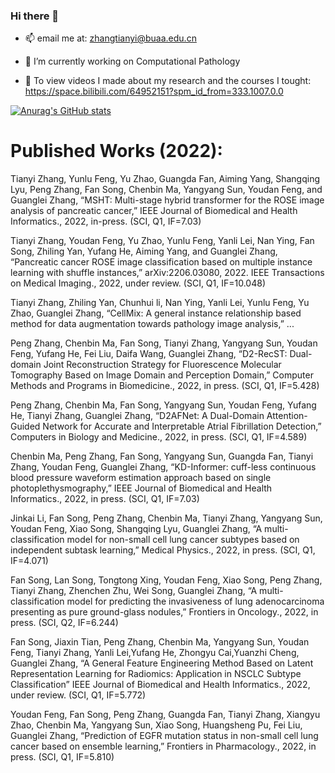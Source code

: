 ### Hi there 👋

- 📫 email me at: zhangtianyi@buaa.edu.cn

- 🔭 I’m currently working on Computational Pathology

- 🌱 To view videos I made about my research and the courses I tought: https://space.bilibili.com/64952151?spm_id_from=333.1007.0.0

[![Anurag's GitHub stats](https://github-readme-stats.vercel.app/api?username=sagizty&count_private=true&show_icons=true&theme=radical)](https://github.com/anuraghazra/github-readme-stats)


# Published Works (2022):

Tianyi Zhang, Yunlu Feng, Yu Zhao, Guangda Fan, Aiming Yang, Shangqing Lyu, Peng Zhang, Fan Song, Chenbin Ma, Yangyang Sun, Youdan Feng, and Guanglei Zhang, “MSHT: Multi-stage hybrid transformer for the ROSE image analysis of pancreatic cancer,” IEEE Journal of Biomedical and Health Informatics., 2022, in-press. (SCI, Q1, IF=7.03)

Tianyi Zhang, Youdan Feng, Yu Zhao, Yunlu Feng, Yanli Lei, Nan Ying, Fan Song, Zhiling Yan, Yufang He, Aiming Yang, and Guanglei Zhang, “Pancreatic cancer ROSE image classification based on multiple instance learning with shuffle instances,” arXiv:2206.03080, 2022. IEEE Transactions on Medical Imaging., 2022, under review. (SCI, Q1, IF=10.048)

Tianyi Zhang, Zhiling Yan, Chunhui li, Nan Ying, Yanli Lei, Yunlu Feng, Yu Zhao, Guanglei Zhang, “CellMix: A general instance relationship based method for data augmentation towards pathology image analysis,” ...

Peng Zhang, Chenbin Ma, Fan Song, Tianyi Zhang, Yangyang Sun, Youdan Feng, Yufang He, Fei Liu, Daifa Wang, Guanglei Zhang, “D2-RecST: Dual-domain Joint Reconstruction Strategy for Fluorescence Molecular Tomography Based on Image Domain and Perception Domain,” Computer Methods and Programs in Biomedicine., 2022, in press. (SCI, Q1, IF=5.428)

Peng Zhang, Chenbin Ma, Fan Song, Yangyang Sun, Youdan Feng, Yufang He, Tianyi Zhang, Guanglei Zhang, “D2AFNet: A Dual-Domain Attention-Guided Network for Accurate and Interpretable Atrial Fibrillation Detection,” Computers in Biology and Medicine., 2022, in press. (SCI, Q1, IF=4.589)

Chenbin Ma, Peng Zhang, Fan Song, Yangyang Sun, Guangda Fan, Tianyi Zhang, Youdan Feng, Guanglei Zhang, “KD-Informer: cuff-less continuous blood pressure waveform estimation approach based on single photoplethysmography,” IEEE Journal of Biomedical and Health Informatics., 2022, in press. (SCI, Q1, IF=7.03)

Jinkai Li, Fan Song, Peng Zhang, Chenbin Ma, Tianyi Zhang, Yangyang Sun, Youdan Feng, Xiao Song, Shangqing Lyu, Guanglei Zhang, “A multi-classification model for non-small cell lung cancer subtypes based on independent subtask learning,” Medical Physics., 2022, in press. (SCI, Q1, IF=4.071)

Fan Song, Lan Song, Tongtong Xing, Youdan Feng, Xiao Song, Peng Zhang, Tianyi Zhang, Zhenchen Zhu, Wei Song, Guanglei Zhang, “A multi-classification model for predicting the invasiveness of lung adenocarcinoma presenting as pure ground-glass nodules,” Frontiers in Oncology., 2022, in press. (SCI, Q2, IF=6.244)

Fan Song, Jiaxin Tian, Peng Zhang, Chenbin Ma, Yangyang Sun, Youdan Feng, Tianyi Zhang, Yanli Lei,Yufang He, Zhongyu Cai,Yuanzhi Cheng, Guanglei Zhang, “A General Feature Engineering Method Based on Latent Representation Learning for Radiomics: Application in NSCLC Subtype Classification”  IEEE Journal of Biomedical and Health Informatics., 2022, under review. (SCI, Q1, IF=5.772)

Youdan Feng, Fan Song, Peng Zhang, Guangda Fan, Tianyi Zhang, Xiangyu Zhao, Chenbin Ma, Yangyang Sun, Xiao Song, Huangsheng Pu, Fei Liu, Guanglei Zhang, “Prediction of EGFR mutation status in non-small cell lung cancer based on ensemble learning,” Frontiers in Pharmacology., 2022, in press. (SCI, Q1, IF=5.810)


<!--
**sagizty/sagizty** is a ✨ _special_ ✨ repository because its `README.md` (this file) appears on your GitHub profile.

Here are some ideas to get you started:

- 🔭 I’m currently working on ...
- 🌱 I’m currently learning ...
- 👯 I’m looking to collaborate on ...
- 🤔 I’m looking for help with ...
- 💬 Ask me about ...
- 📫 How to reach me: ...
- 😄 Pronouns: ...
- ⚡ Fun fact: ...
-->
